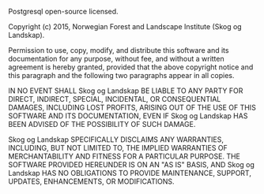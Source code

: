 Postgresql open-source licensed. 

Copyright (c) 2015, Norwegian Forest and Landscape Institute (Skog og Landskap). 

Permission to use, copy, modify, and distribute this software and its documentation for any purpose, without fee, and without a written agreement is hereby granted, provided that the 
above copyright notice and this paragraph and the following two paragraphs appear in all copies.

IN NO EVENT SHALL Skog og Landskap BE LIABLE TO ANY PARTY FOR DIRECT, INDIRECT, SPECIAL, INCIDENTAL, OR CONSEQUENTIAL DAMAGES, INCLUDING LOST PROFITS, ARISING OUT OF THE USE OF THIS 
SOFTWARE AND ITS DOCUMENTATION, EVEN IF Skog og Landskap HAS BEEN ADVISED OF THE POSSIBILITY OF SUCH DAMAGE.

Skog og Landskap SPECIFICALLY DISCLAIMS ANY WARRANTIES, INCLUDING, BUT NOT LIMITED TO, THE IMPLIED WARRANTIES OF MERCHANTABILITY AND FITNESS FOR A PARTICULAR PURPOSE. THE SOFTWARE 
PROVIDED HEREUNDER IS ON AN "AS IS" BASIS, AND Skog og Landskap HAS NO OBLIGATIONS TO PROVIDE MAINTENANCE, SUPPORT, UPDATES, ENHANCEMENTS, OR MODIFICATIONS.

